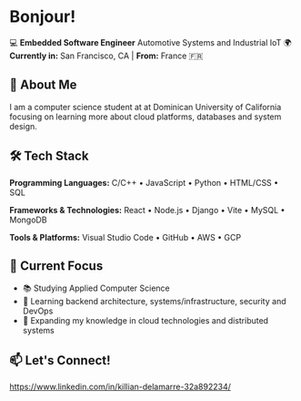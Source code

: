 # Bonjour! 

💻 **Embedded Software Engineer** Automotive Systems and Industrial IoT
🌍 **Currently in:** San Francisco, CA | **From:** France 🇫🇷  

## 🚀 About Me

I am a computer science student at at Dominican University of California focusing on learning more about cloud platforms, databases and system design.

## 🛠️ Tech Stack

**Programming Languages:** C/C++ • JavaScript • Python • HTML/CSS • SQL

**Frameworks & Technologies:** React • Node.js • Django • Vite • MySQL • MongoDB

**Tools & Platforms:** Visual Studio Code • GitHub • AWS • GCP

## 🎯 Current Focus

- 📚 Studying Applied Computer Science
- 🔧 Learning backend architecture, systems/infrastructure, security and DevOps
- 🌱 Expanding my knowledge in cloud technologies and distributed systems

## 📫 Let's Connect!

https://www.linkedin.com/in/killian-delamarre-32a892234/

